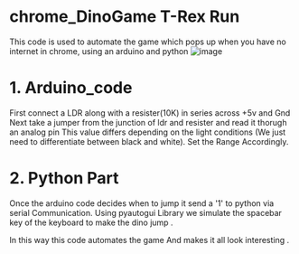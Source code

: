 # chrome_DinoGame T-Rex Run
This code is used to automate the game  which pops up when you have no internet in chrome, using an arduino and python
![image](https://user-images.githubusercontent.com/34301506/78688469-ed8c7980-7912-11ea-8259-b909b7de605e.png)

# 1. Arduino_code
First connect a LDR along with a resister(10K) in series across  +5v and Gnd
Next take a jumper from the junction of ldr and resister  and read it thorugh an analog pin
This value differs depending on the light conditions (We just need to differentiate between black and white).
Set the Range Accordingly.

# 2. Python Part
Once the arduino code decides when to jump it send a '1' to python via serial Communication.
Using pyautogui Library we simulate the spacebar key of the keyboard to make the dino jump .

In this way this code automates the game And makes it all look interesting .
